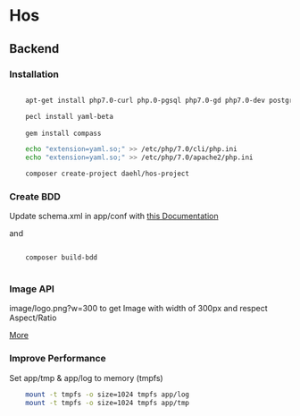 # Hos

## Backend

### Installation
```bash

    apt-get install php7.0-curl php.0-pgsql php7.0-gd php7.0-dev postgresql-9.3 php-pear libyaml-dev yui-compressor ruby2.0-dev

    pecl install yaml-beta
    
    gem install compass

    echo "extension=yaml.so;" >> /etc/php/7.0/cli/php.ini
    echo "extension=yaml.so;" >> /etc/php/7.0/apache2/php.ini

    composer create-project daehl/hos-project
```

### Create BDD

Update schema.xml in app/conf with [this Documentation](http://propelorm.org/documentation/reference/schema.html)

and

```bash

    composer build-bdd
    
```

### Image API

image/logo.png?w=300 to get Image with width of 300px and respect Aspect/Ratio

[More](http://glide.thephpleague.com/1.0/api/quick-reference/)

### Improve Performance

Set app/tmp & app/log to memory (tmpfs)

```bash
    mount -t tmpfs -o size=1024 tmpfs app/log
    mount -t tmpfs -o size=1024 tmpfs app/tmp
```